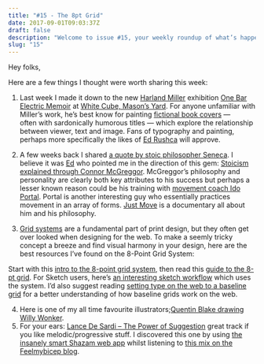 ```yaml
---
title: "#15 - The 8pt Grid"
date: 2017-09-01T09:03:37Z
draft: false
description: "Welcome to issue #15, your weekly roundup of what’s happening in design, code and typography."
slug: "15"
---
```


Hey folks,

Here are a few things I thought were worth sharing this week:

1. Last week I made it down to the new [Harland Miller](https://www.google.co.uk/search?q=harland+miller&source=lnms&sa=X&ved=0ahUKEwjeudfH24PWAhXCUlAKHe8DD48Q_AUICSgA&biw=1420&bih=776&dpr=2) exhibition [One Bar Electric Memoir](http://whitecube.com/exhibitions/harland_miller_masons_yard_2017/) at [White Cube, Mason’s Yard](http://whitecube.com/about/). For anyone unfamiliar with Miller’s work, he’s best know for painting [fictional book covers](https://www.google.co.uk/search?q=One+Bar+Electric+Memoir&source=lnms&tbm=isch&sa=X&ved=0ahUKEwiY8Ifb24PWAhXRKVAKHeLUDtAQ_AUIDCgD&biw=1420&bih=776) — often with sardonically humorous titles — which explore the relationship between viewer, text and image. Fans of typography and painting, perhaps more specifically the likes of [Ed Rushca](https://www.google.co.uk/search?q=Ed+Ruscha&source=lnms&tbm=isch&sa=X&ved=0ahUKEwjp7ouc3IPWAhUOmbQKHRgQDVYQ_AUICigB&biw=1420&bih=776) will approve.
2. A few weeks back I shared [a quote by stoic philosopher Seneca](http://us14.campaign-archive2.com/?u=4e8fba8d0ab4a857159c0104e&id=5c61228b08). I believe it was [Ed](https://twitter.com/Ed_Stephens_1) who pointed me in the direction of this gem: [Stoicism explained through Connor McGreggor](https://www.youtube.com/watch?v=r1zyVGooNME). McGreggor’s philosophy and personality are clearly both key attributes to his success but perhaps a lesser known reason could be his training with [movement coach Ido Portal](https://www.youtube.com/watch?v=DWl_wmst2LY). Portal is another interesting guy who essentially practices movement in an array of forms. [Just Move](https://www.youtube.com/watch?v=qJDz7qHBGQg) is a documentary all about him and his philosophy.

3. [Grid systems](https://www.goodreads.com/book/show/350962.Grid_Systems_in_Graphic_Design_Raster_Systeme_Fur_Die_Visuele_Gestaltung?from_search=truec) are a fundamental part of print design, but they often get over looked when designing for the web. To make a seemly tricky concept a breeze and find visual harmony in your design, here are the best resources I’ve found on the 8-Point Grid System:

Start with this [intro to the 8-point grid system](https://builttoadapt.io/intro-to-the-8-point-grid-system-d2573cde8632), then read this [guide to the 8-pt grid](https://spec.fm/specifics/8-pt-grid). For Sketch users, here’s [an interesting sketch workflow](https://medium.com/sketch-app-sources/8-point-soft-grids-in-sketch-e8f1d5ca2cd4) which uses the system. I’d also suggest reading [setting type on the web to a baseline grid](https://alistapart.com/article/settingtypeontheweb) for a better understanding of how baseline grids work on the web.

4. Here is one of my all time favourite illustrators;[Quentin Blake drawing Willy Wonker](https://www.youtube.com/watch?v=aZJm6QXSOP4&list=PL-EnO2AUKtUZFMQTRQkz-tuCbbgYYT3C3).
5. For your ears: [Lance De Sardi – The Power of Suggestion](https://www.youtube.com/watch?v=jq4tsQr8oNQ) great track if you like melodic/progressive stuff. I discovered this one by using [the insanely smart Shazam web app](https://www.shazam.com/gb) whilst listening to [this mix on the Feelmybicep blog](http://www.feelmybicep.com/fmb-mixtape-83-big-strick/).
